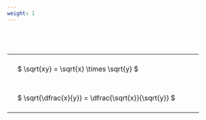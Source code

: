 ```yaml
---
weight: 1
---
```


#  
<br>
<style type="text/css">
#T_bd740 th.col_heading {
  text-align: left;
  font-size: 1em;
}
#T_bd740 td {
  text-align: left;
  font-size: 1em;
  padding: 1.5em;
}
#T_bd740_row0_col0, #T_bd740_row1_col0 {
  width: 400px;
  white-space: pre-wrap;
}
</style>
<table id="T_bd740">
  <thead>
  </thead>
  <tbody>
    <tr>
      <td id="T_bd740_row0_col0" class="data row0 col0" >$ \sqrt{xy} = \sqrt{x} \times \sqrt{y} $</td>
    </tr>
    <tr>
      <td id="T_bd740_row1_col0" class="data row1 col0" >$ \sqrt{\dfrac{x}{y}} = \dfrac{\sqrt{x}}{\sqrt{y}} $</td>
    </tr>
  </tbody>
</table>
